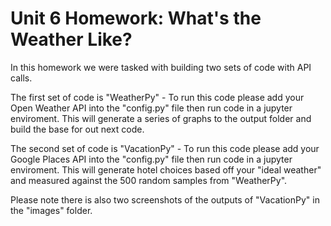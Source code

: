 # Unit 6 Homework: What's the Weather Like?

In this homework we were tasked with building two sets of code with API calls. 


The first set of code is "WeatherPy" - To run this code please add your Open Weather API into the "config.py" file then run code in a jupyter enviroment. This will generate a series of graphs to the output folder and build the base for out next code.


The second set of code is "VacationPy" - To run this code please add your Google Places API into the "config.py" file then run code in a jupyter enviroment. This will generate hotel choices based off your "ideal weather" and measured against the 500 random samples from "WeatherPy".


Please note there is also two screenshots of the outputs of "VacationPy" in the "images" folder.

